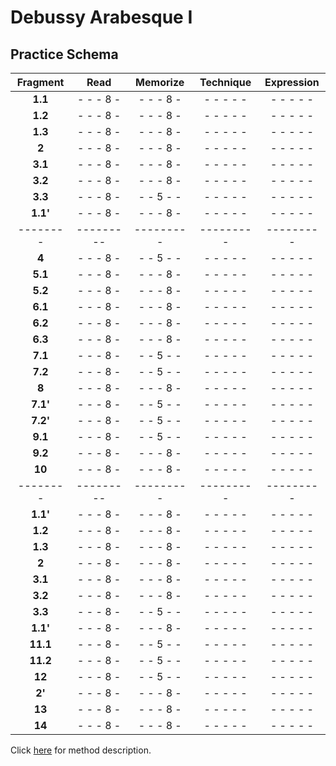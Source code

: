 Debussy Arabesque I
===================

Practice Schema
---------------

| Fragment |   Read    | Memorize  | Technique |Expression |
|:--------:|:---------:|:---------:|:---------:|:---------:|
| __1.1__  | - - - 8 - | - - - 8 - | - - - - - | - - - - - |
| __1.2__  | - - - 8 - | - - - 8 - | - - - - - | - - - - - |
| __1.3__  | - - - 8 - | - - - 8 - | - - - - - | - - - - - |
| __2__    | - - - 8 - | - - - 8 - | - - - - - | - - - - - |
| __3.1__  | - - - 8 - | - - - 8 - | - - - - - | - - - - - |
| __3.2__  | - - - 8 - | - - - 8 - | - - - - - | - - - - - |
| __3.3__  | - - - 8 - | - - 5 - - | - - - - - | - - - - - |
| __1.1'__ | - - - 8 - | - - - 8 - | - - - - - | - - - - - |
| -------- | --------- | --------- | --------- | --------- |
| __4__    | - - - 8 - | - - 5 - - | - - - - - | - - - - - |
| __5.1__  | - - - 8 - | - - - 8 - | - - - - - | - - - - - |
| __5.2__  | - - - 8 - | - - - 8 - | - - - - - | - - - - - |
| __6.1__  | - - - 8 - | - - - 8 - | - - - - - | - - - - - |
| __6.2__  | - - - 8 - | - - - 8 - | - - - - - | - - - - - |
| __6.3__  | - - - 8 - | - - - 8 - | - - - - - | - - - - - |
| __7.1__  | - - - 8 - | - - 5 - - | - - - - - | - - - - - |
| __7.2__  | - - - 8 - | - - 5 - - | - - - - - | - - - - - |
| __8__    | - - - 8 - | - - - 8 - | - - - - - | - - - - - |
| __7.1'__ | - - - 8 - | - - 5 - - | - - - - - | - - - - - |
| __7.2'__ | - - - 8 - | - - 5 - - | - - - - - | - - - - - |
| __9.1__  | - - - 8 - | - - 5 - - | - - - - - | - - - - - |
| __9.2__  | - - - 8 - | - - - 8 - | - - - - - | - - - - - |
| __10__   | - - - 8 - | - - - 8 - | - - - - - | - - - - - |
| -------- | --------- | --------- | --------- | --------- |
| __1.1'__ | - - - 8 - | - - - 8 - | - - - - - | - - - - - |
| __1.2__  | - - - 8 - | - - - 8 - | - - - - - | - - - - - |
| __1.3__  | - - - 8 - | - - - 8 - | - - - - - | - - - - - |
| __2__    | - - - 8 - | - - - 8 - | - - - - - | - - - - - |
| __3.1__  | - - - 8 - | - - - 8 - | - - - - - | - - - - - |
| __3.2__  | - - - 8 - | - - - 8 - | - - - - - | - - - - - |
| __3.3__  | - - - 8 - | - - 5 - - | - - - - - | - - - - - |
| __1.1'__ | - - - 8 - | - - - 8 - | - - - - - | - - - - - |
| __11.1__ | - - - 8 - | - - 5 - - | - - - - - | - - - - - |
| __11.2__ | - - - 8 - | - - 5 - - | - - - - - | - - - - - |
| __12__   | - - - 8 - | - - 5 - - | - - - - - | - - - - - |
| __2'__   | - - - 8 - | - - - 8 - | - - - - - | - - - - - |
| __13__   | - - - 8 - | - - - 8 - | - - - - - | - - - - - |
| __14__   | - - - 8 - | - - - 8 - | - - - - - | - - - - - |

Click [here](/methods/practice-schema.md) for method description.